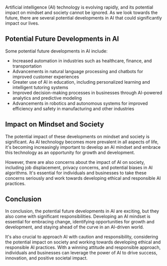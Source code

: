 
Artificial intelligence (AI) technology is evolving rapidly, and its potential impact on mindset and society cannot be ignored. As we look towards the future, there are several potential developments in AI that could significantly impact our lives.

Potential Future Developments in AI
-----------------------------------

Some potential future developments in AI include:

* Increased automation in industries such as healthcare, finance, and transportation
* Advancements in natural language processing and chatbots for improved customer experiences
* Greater use of AI in education, including personalized learning and intelligent tutoring systems
* Improved decision-making processes in businesses through AI-powered analytics and predictive modeling
* Advancements in robotics and autonomous systems for improved efficiency and safety in manufacturing and other industries

Impact on Mindset and Society
-----------------------------

The potential impact of these developments on mindset and society is significant. As AI technology becomes more prevalent in all aspects of life, it's becoming increasingly important to develop an AI mindset and embrace this technology as an opportunity for growth and development.

However, there are also concerns about the impact of AI on society, including job displacement, privacy concerns, and potential biases in AI algorithms. It's essential for individuals and businesses to take these concerns seriously and work towards developing ethical and responsible AI practices.

Conclusion
----------

In conclusion, the potential future developments in AI are exciting, but they also come with significant responsibilities. Developing an AI mindset is essential for embracing change, identifying opportunities for growth and development, and staying ahead of the curve in an AI-driven world.

It's also crucial to approach AI with caution and responsibility, considering the potential impact on society and working towards developing ethical and responsible AI practices. With a winning attitude and responsible approach, individuals and businesses can leverage the power of AI to drive success, innovation, and positive societal impact.

